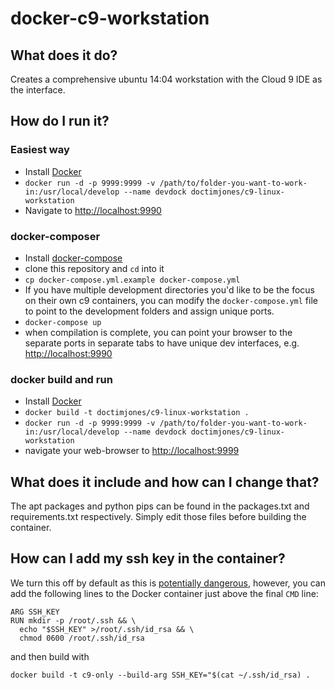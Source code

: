 # docker-c9-workstation

## What does it do?

Creates a comprehensive ubuntu 14:04 workstation with the Cloud 9 IDE as the interface.

## How do I run it?

### Easiest way

* Install [Docker](https://docs.docker.com/engine/installation/)
* `docker run -d -p 9999:9999 -v /path/to/folder-you-want-to-work-in:/usr/local/develop --name devdock doctimjones/c9-linux-workstation`
* Navigate to [http://localhost:9990](http://localhost:9990)

### docker-composer

* Install [docker-compose](https://github.com/docker/compose/releases)
* clone this repository and `cd` into it
* `cp docker-compose.yml.example docker-compose.yml`
* If you have multiple development directories you'd like to be the focus on their
own c9 containers, you can modify the `docker-compose.yml` file to point to the
development folders and assign unique ports. 
* `docker-compose up`
* when compilation is complete, you can point your browser to the separate ports
in separate tabs to have unique dev interfaces, e.g. [http://localhost:9990](http://localhost:9990)

### docker build and run

* Install [Docker](https://docs.docker.com/engine/installation/)
* `docker build -t doctimjones/c9-linux-workstation .`
* `docker run -d -p 9999:9999 -v /path/to/folder-you-want-to-work-in:/usr/local/develop --name devdock doctimjones/c9-linux-workstation`
* navigate your web-browser to [http://localhost:9999](http://localhost:9999)

## What does it include and how can I change that?

The apt packages and python pips can be found in the packages.txt and requirements.txt respectively.
Simply edit those files before building the container.

## How can I add my ssh key in the container?

We turn this off by default as this is [potentially dangerous](https://github.com/docker/docker/issues/6396), however, 
you can add the following lines to the Docker container just above the final 
`CMD` line:

```
ARG SSH_KEY
RUN mkdir -p /root/.ssh && \
  echo "$SSH_KEY" >/root/.ssh/id_rsa && \
  chmod 0600 /root/.ssh/id_rsa
```

and then build with 

```
docker build -t c9-only --build-arg SSH_KEY="$(cat ~/.ssh/id_rsa) .
```
